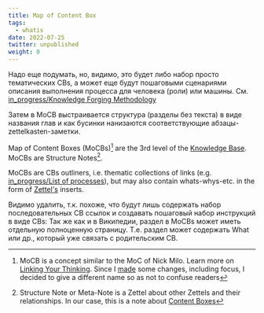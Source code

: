 ```yaml
---
title: Map of Content Box
tags:
  - whatis
date: 2022-07-25
twitter: unpublished
weight: 0
---
```


Надо еще подумать, но, видимо, это будет либо набор просто тематических CBs, а может еще будут пошаговыми сценариями описания выполнения процесса для человека (роли) или машины. См. [in_progress/Knowledge Forging Methodology](Knowledge%20Forging%20Methodology.md)

Затем в MoCB выстраивается структура (разделы без текста) в виде названия глав и как бусинки нанизаются соответствующие абзацы-zettelkasten-заметки. 

Map of Content Boxes (MoCBs)[^202207311616-1] are the 3rd level of the [Knowledge Base](..\Knowledge_Base.md). MoCBs are Structure Notes[^202207311616-2].

MoCBs are CBs outliners, i.e. thematic collections of links (e.g. [in_progress/List of processes](List%20of%20processes.md)), but may also contain whats-whys-etc. in the form of [Zettel's](..\Zettel.md) inserts.

[^202207311616-1]: MoCB is a concept similar to the MoC of Nick Milo. Learn more on [Linking Your Thinking](https://www.linkingyourthinking.com/). Since I [made](Knowledge%20Forging%20Methodology.md) some changes, including focus, I decided to give a different name so as not to confuse readers
[^202207311616-2]: Structure Note or Meta-Note is a Zettel about other Zettels and their relationships. In our case, this is a note about [Content Boxes](..\Content_Box.md)

Видимо удалить, т.к. похоже, что будут лишь содержать набор последовательных CB ссылок и создавать пошаговый набор инструкций в виде CBs: Так же как и в Википедии, раздел в MoCBs может иметь отдельную полноценную страницу. Т.е. раздел может содержать What или др., который уже связать с родительским CB.
